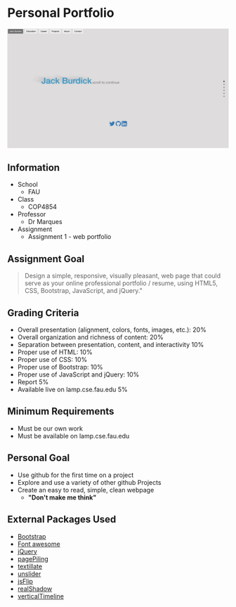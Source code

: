 # Personal Portfolio
![homePageScreenshot](img/homePageScreenShot.png)

## Information
* School
  * FAU
* Class
  * COP4854
* Professor
  * Dr Marques
* Assignment
  * Assignment 1 - web portfolio

## Assignment Goal
> Design	a	simple,	responsive,	visually	pleasant, web	page that	could	serve	as	your	online professional	portfolio	/	resume,	using	HTML5,	CSS, Bootstrap,	JavaScript,	and	jQuery."

## Grading Criteria
* Overall	presentation (alignment, colors, fonts,	images,	etc.): 20%
* Overall	organization and richness	of content: 20%
* Separation	between	presentation,	content,	and	interactivity 10%
* Proper use of HTML: 10%
* Proper use of CSS: 10%
* Proper use of Bootstrap: 10%
* Proper use of JavaScript	and	jQuery: 10%
* Report 5%
* Available	live on lamp.cse.fau.edu 5%

## Minimum Requirements
* Must be our own work
* Must be available on lamp.cse.fau.edu

## Personal Goal
* Use github for the first time on a project
* Explore and use a variety of other github Projects
* Create an easy to read, simple, clean webpage
  * **"Don't make me think"**

## External Packages Used
* [Bootstrap](https://github.com/twbs/bootstrap)
* [Font awesome](https://github.com/FortAwesome/Font-Awesome)
* [jQuery](https://github.com/jquery/jquery)
* [pagePiling](https://github.com/alvarotrigo/pagePiling.js/blob/master/README.md)
* [textillate](https://github.com/jschr/textillate)
* [unslider](https://github.com/idiot/unslider)
* [jsFlip](https://github.com/nnattawat/flip)
* [realShadow](https://github.com/Indamix/real-shadow)
* [verticalTimeline](https://github.com/CodyHouse/vertical-timeline)
